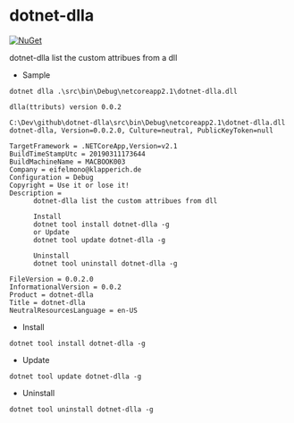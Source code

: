 # dotnet-dlla
 
 
[![NuGet][main-nuget-badge]][main-nuget]

[main-nuget]: https://www.nuget.org/packages/dotnet-dlla/
[main-nuget-badge]: https://img.shields.io/nuget/v/dotnet-dlla.svg?style=flat-square&label=nuget


dotnet-dlla list the custom attribues from a dll

* Sample
```
dotnet dlla .\src\bin\Debug\netcoreapp2.1\dotnet-dlla.dll
```

```
dlla(ttributs) version 0.0.2

C:\Dev\github\dotnet-dlla\src\bin\Debug\netcoreapp2.1\dotnet-dlla.dll
dotnet-dlla, Version=0.0.2.0, Culture=neutral, PublicKeyToken=null

TargetFramework = .NETCoreApp,Version=v2.1
BuildTimeStampUtc = 20190311173644
BuildMachineName = MACBOOK003
Company = eifelmono@klapperich.de
Configuration = Debug
Copyright = Use it or lose it!
Description =
      dotnet-dlla list the custom attribues from dll

      Install
      dotnet tool install dotnet-dlla -g
      or Update
      dotnet tool update dotnet-dlla -g

      Uninstall
      dotnet tool uninstall dotnet-dlla -g

FileVersion = 0.0.2.0
InformationalVersion = 0.0.2
Product = dotnet-dlla
Title = dotnet-dlla
NeutralResourcesLanguage = en-US
```

* Install
```
dotnet tool install dotnet-dlla -g
```

* Update
```
dotnet tool update dotnet-dlla -g
```

* Uninstall
```
dotnet tool uninstall dotnet-dlla -g
```
